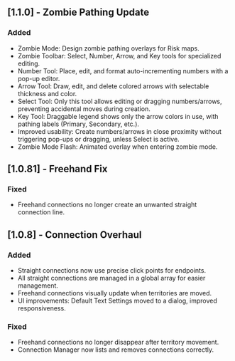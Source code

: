 ## [1.1.0] - Zombie Pathing Update
### Added
- Zombie Mode: Design zombie pathing overlays for Risk maps.
- Zombie Toolbar: Select, Number, Arrow, and Key tools for specialized editing.
- Number Tool: Place, edit, and format auto-incrementing numbers with a pop-up editor.
- Arrow Tool: Draw, edit, and delete colored arrows with selectable thickness and color.
- Select Tool: Only this tool allows editing or dragging numbers/arrows, preventing accidental moves during creation.
- Key Tool: Draggable legend shows only the arrow colors in use, with pathing labels (Primary, Secondary, etc.).
- Improved usability: Create numbers/arrows in close proximity without triggering pop-ups or dragging, unless Select is active.
- Zombie Mode Flash: Animated overlay when entering zombie mode.

## [1.0.81] - Freehand Fix
### Fixed
- Freehand connections no longer create an unwanted straight connection line.

## [1.0.8] - Connection Overhaul
### Added
- Straight connections now use precise click points for endpoints.
- All straight connections are managed in a global array for easier management.
- Freehand connections visually update when territories are moved.
- UI improvements: Default Text Settings moved to a dialog, improved responsiveness.

### Fixed
- Freehand connections no longer disappear after territory movement.
- Connection Manager now lists and removes connections correctly. 